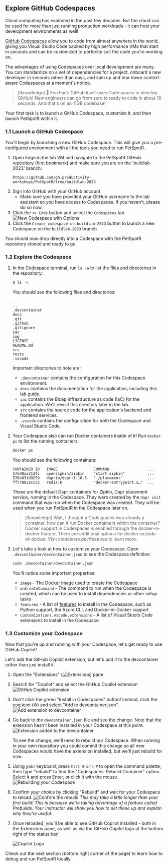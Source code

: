 ## Explore GitHub Codespaces

Cloud computing has exploded in the past few decades. But the cloud can be used for more than just running production workloads - it can host your development environments as well!

[GitHub Codespaces](https://github.com/features/codespaces) allow you to code from almost anywhere in the world, giving you Visual Studio Code backed by high performance VMs that start in seconds and can be customized to perfectly suit the code you're working on.

The advantages of using Codespaces over local development are many. You can standardize on a set of dependencies for a project, onboard a new developer in seconds rather than days, and spin up and tear down context-aware Codespaces at a moment's notice.

>[!knowledge] 🤯 Fun Fact: GitHub itself uses Codespaces to develop GitHub! New engineers can go from zero to ready to code in about 10 seconds. And that's on an 11GB codebase!

Your first task is to launch a GitHub Codespace, customize it, and then launch PetSpotR within it.

### 1.1 Launch a GitHub Codespace

You'll begin by launching a new GitHub Codespace. This will give you a pre-configured environment with all the tools you need to run PetSpotR.

1. Open Edge in the lab VM and navigate to the PetSpotR GitHub repository (first bookmark) and make sure you are on the 'buildlab-2023' branch:
    ```
    https://github.com/gh-productivity-workshops/PetSpotR/tree/buildlab-2023
    ```
2. Sign into GitHub with your GitHub account
    - Make sure you have provided your GitHub username to the lab assistant so you have access to Codespaces. If you haven't, please do so now.
3. Click the `<> Code` button and select the `Codespaces` tab
   ![New Codespace with Options](./images/1-new-codespace.png)
4. Click the `Create codespace on buildlab-2023` button to launch a new Codespace on the `buildlab-2023` branch

You should now drop directly into a Codespace with the PetSpotR repository cloned and ready to go.

### 1.2 Explore the Codespace

1. In the Codespace terminal, run `ls -a` to list the files and directories in the repository:
    
    ```bash
    $ ls -a
    ```

    You should see the following files and directories:

    ```
    .
    ..
    .devcontainer
    docs
    .git
    .github
    .gitignore
    iac
    img
    LICENSE
    README.md
    src
    tests
    .vscode
    ```

    Important directories to note are:

    - `.devcontainer` contains the configuration for this Codespace environment.
    - `docs` contains the documentation for the application, including this lab guide.
    - `iac`  contains the Bicep infrastructure as code (IaC) for the application. We'll revisit this directory later in the lab.
    - `src`  contains the source code for the application's backend and frontend services.
    - `.vscode` contains the configuration for both the Codespace and Visual Studio Code.

2. Your Codespace also can run Docker containers inside of it! Run `docker ps` to list the running containers:
    
    ```bash
    docker ps
    ```

    You should see the following containers:

    ```
    CONTAINER ID   IMAGE                COMMAND                 ...
    57e30aa3124c   openzipkin/zipkin    "start-zipkin"          ...
    570e831d9299   daprio/dapr:1.10.5   "./placement"           ...
    ff778032cc52   redis:6              "docker-entrypoint.s…"  ...
    ```

    These are the default Dapr containers for Zipkin, Dapr placement service, running in the Codespace. They were created by the `dapr init` command that was run when the Codespace was created. They will be used when you run PetSpotR in the Codespace later on.

    >[!knowledge] Wait, I thought a Codespaces was already a container, how can it run Docker containers within the container? Docker support in Codespaces is enabled through the docker-in-docker feature. There are additional options for docker-outside-of-docker. Visit containers.dev/features to learn more.

3. Let's take a look at how to customize your Codespace. Open `.devcontainer/devcontainer.json` to see the Codespace definition:

    ```bash
    code .devcontainer/devcontainer.json
    ```

    You'll notice some important properties:
    
    - `image` - The Docker image used to create the Codespace
    - `onCreateCommand` - The command to run when the Codespace is created, which can be used to install dependencies or other setup tasks
    - `features` - A list of [features](https://github.com/devcontainers/features) to install in the Codespace, such as Python support, the Azure CLI, and Docker-in-Docker support
    - `customizations.vscode.extensions` - A list of Visual Studio Code extensions to install in the Codespace

### 1.3 Customize your Codespace

Now that you're up and running with your Codespace, let's get ready to use GitHub Copilot!

Let's add the GitHub Copilot extension, but let's add it to the devcontainer rather than just install it.

1. Open the "Extensions" (![Extensions](images/extensions.png)) pane
2. Search for "Copilot" and select the GitHub Copilot extension
![GitHub Copilot extension](images/8-copilot-extension.png)
3. Don't click the green "Install in Codespaces" button! Instead, click the cog icon (⚙️) and select "Add to devcontainer.json".
![Add extension to devcontainer](images/9-copilot-extension-devcontainer.png)
4. Go back to the `devcontainer.json` file and see the change. Note that the extension hasn't been installed in your Codespace at this point.
![Extension added to the devcontainer](images/10-copilot-devcontainer-change.png)

    To see the change, we'll need to rebuild our Codespace. When running in your own repository you could commit this change so all new Codespaces would have the extension installed, but we'll just rebuild for now.

5. Using your keyboard, press `Ctrl-Shift-P` to open the command palette, then type "rebuild" to find the "Codespaces: Rebuild Container" option. Select it and press Enter, or click it with the mouse.
![Rebuilding your Codespace](images/11-rebuild-codespace.png)
6. Confirm your choice by clicking "Rebuild" and wait for your Codespace to reload.
![Confirm the rebuild](images/12-rebuild-codespace-confirm.png)
 _This may take a little longer than your first build! This is because we're taking advantage of a feature called Prebuilds. Your instructor will show you how to set these up and explain why they're useful._
7. Once reloaded, you'll be able to see GitHub Copilot installed - both in the Extensions pane, as well as via the GitHub Copilot logo at the bottom right of the status bar!

   ![Copilot Logo](images/13-copilot-icon.png)

Check out the next section (bottom right corner of the page) to learn how to debug and run PetSpotR locally.
